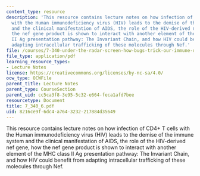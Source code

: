 ```yaml
---
content_type: resource
description: 'This resource contains lecture notes on how infection of CD4+ T cells
  with the Human immunodeficiency virus (HIV) leads to the demise of the immune system
  and the clinical manifestation of AIDS, the role of the HIV-derived nef gene, how
  the nef gene product is shown to interact with another element of the MHC class
  II Ag presentation pathway: The Invariant Chain, and how HIV could benefit from
  adapting intracellular trafficking of these molecules through Nef.'
file: /courses/7-340-under-the-radar-screen-how-bugs-trick-our-immune-defenses-spring-2007/8216ce9f6dc4a7643232217884d35649_7_340_6.pdf
file_type: application/pdf
learning_resource_types:
- Lecture Notes
license: https://creativecommons.org/licenses/by-nc-sa/4.0/
ocw_type: OCWFile
parent_title: Lecture Notes
parent_type: CourseSection
parent_uid: cc5ca3f8-3e95-5c32-e664-feca1afd7bee
resourcetype: Document
title: 7_340_6.pdf
uid: 8216ce9f-6dc4-a764-3232-217884d35649
---
```

This resource contains lecture notes on how infection of CD4+ T cells with the Human immunodeficiency virus (HIV) leads to the demise of the immune system and the clinical manifestation of AIDS, the role of the HIV-derived nef gene, how the nef gene product is shown to interact with another element of the MHC class II Ag presentation pathway: The Invariant Chain, and how HIV could benefit from adapting intracellular trafficking of these molecules through Nef.